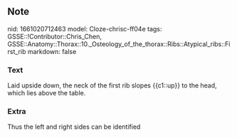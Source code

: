 ## Note
nid: 1661020712463
model: Cloze-chrisc-ff04e
tags: GSSE::!Contributor::Chris_Chen, GSSE::Anatomy::Thorax::10._Osteology_of_the_thorax::Ribs::Atypical_ribs::First_rib
markdown: false

### Text
<div class='toggle'>
  Laid upside down, the neck of the first rib slopes {{c1::up}} to
  the head, which lies above the table.
</div>

### Extra
<p id="df486587-6d8d-4af8-aecb-84b7d32fe77c" class="">Thus the left
and right sides can be identified
